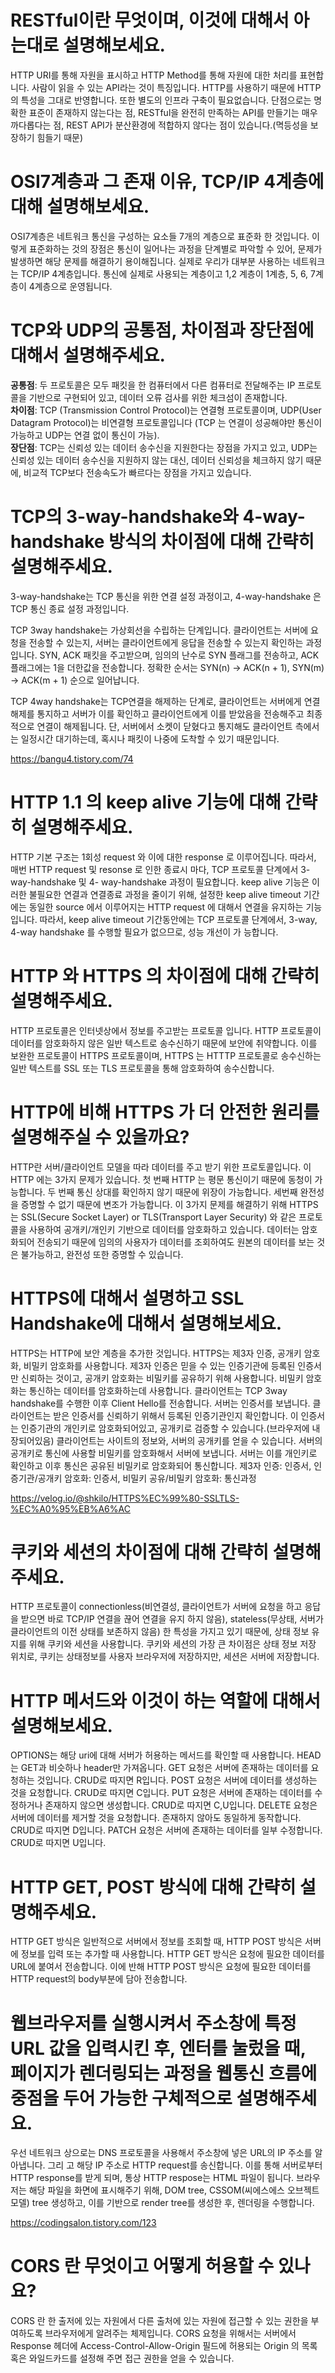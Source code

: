 # RESTful이란 무엇이며, 이것에 대해서 아는대로 설명해보세요.
HTTP URI를 통해 자원을 표시하고 HTTP Method를 통해 자원에 대한 처리를 표현합니다. 사람이 읽을 수 있는 API라는 것이 특징입니다. HTTP를 사용하기 때문에 HTTP의 특성을 그대로 반영합니다. 또한 별도의 인프라 구축이 필요없습니다.
단점으로는 명확한 표준이 존재하지 않는다는 점, RESTful을 완전히 만족하는 API를 만들기는 매우 까다롭다는 점, REST API가 분산환경에 적합하지 않다는 점이 있습니다.(멱등성을 보장하기 힘들기 때문)

# OSI7계층과 그 존재 이유, TCP/IP 4계층에 대해 설명해보세요.
OSI7계층은 네트워크 통신을 구성하는 요소들 7개의 계층으로 표준화 한 것입니다. 이렇게 표준화하는 것의 장점은 통신이 일어나는 과정을 단계별로 파악할 수 있어, 문제가 발생하면 해당 문제를 해결하기 용이해집니다.
실제로 우리가 대부분 사용하는 네트워크는 TCP/IP 4계층입니다. 통신에 실제로 사용되는 계층이고 1,2 계층이 1계층, 5, 6, 7계층이 4계층으로 운영됩니다.

# TCP와 UDP의 공통점, 차이점과 장단점에 대해서 설명해주세요.

**공통점**: 두 프로토콜은 모두 패킷을 한 컴퓨터에서 다른 컴퓨터로 전달해주는 IP 프로토콜을 기반으로 구현되어 있고, 데이터 오류 검사를 위한 체크섬이 존재합니다. <br>
**차이점**: TCP (Transmission Control Protocol)는 연결형 프로토콜이며, UDP(User Datagram Protocol)는 비연결형 프로토콜입니다 (TCP 는 연결이 성공해야만 통신이 가능하고 UDP는 연결 없이 통신이 가능). <br>
**장단점**: TCP는 신뢰성 있는 데이터 송수신을 지원한다는 장점을 가지고 있고, UDP는 신뢰성 있는 데이터 송수신을 지원하지 않는 대신, 데이터 신뢰성을 체크하지 않기 때문에, 비교적 TCP보다 전송속도가 빠르다는 장점을 가지고 있습니다. <br>

# TCP의 3-way-handshake와 4-way-handshake 방식의 차이점에 대해 간략히 설명해주세요.
3-way-handshake는 TCP 통신을 위한 연결 설정 과정이고, 4-way-handshake 은 TCP 통신 종료 설정 과정입니다. 

TCP 3way handshake는 가상회선을 수립하는 단계입니다. 클라이언트는 서버에 요청을 전송할 수 있는지, 서버는 클라이언트에게 응답을 전송할 수 있는지 확인하는 과정입니다. SYN, ACK 패킷을 주고받으며, 임의의 난수로 SYN 플래그를 전송하고, ACK 플래그에는 1을 더한값을 전송합니다. 정확한 순서는 SYN(n) -> ACK(n + 1), SYN(m) -> ACK(m + 1) 순으로 일어납니다.

TCP 4way handshake는 TCP연결을 해제하는 단계로, 클라이언트는 서버에게 연결해제를 통지하고 서버가 이를 확인하고 클라이언트에게 이를 받았음을 전송해주고 최종적으로 연결이 해제됩니다. 단, 서버에서 소켓이 닫혔다고 통지해도 클라이언트 측에서는 일정시간 대기하는데, 혹시나 패킷이 나중에 도착할 수 있기 때문입니다.

https://bangu4.tistory.com/74

# HTTP 1.1 의 keep alive 기능에 대해 간략히 설명해주세요.
HTTP 기본 구조는 1회성 request 와 이에 대한 response 로 이루어집니다. 따라서, 매번 HTTP request 및 resonse 로 인한 종료시 마다, TCP 프로토콜 단계에서 3-way-handshake 및 4- way-handshake 과정이 필요합니다. keep alive 기능은 이러한 불필요한 연결과 연결종료 과정을 줄이기 위해, 설정한 keep alive timeout 기간에는 동일한 source 에서 이루어지는 HTTP request 에 대해서 연결을 유지하는 기능입니다. 따라서, keep alive timeout 기간동안에는 TCP 프로토콜 단계에서, 3-way, 4-way handshake 를 수행할 필요가 없으므로, 성능 개선이 가 능합니다. 

# HTTP 와 HTTPS 의 차이점에 대해 간략히 설명해주세요.
HTTP 프로토콜은 인터넷상에서 정보를 주고받는 프로토콜 입니다.
HTTP 프로토콜이 데이터를 암호화하지 않은 일반 텍스트로 송수신하기 때문에 보안에 취약합니다.
이를 보완한 프로토콜이 HTTPS 프로토콜이며, HTTPS 는 HTTTP 프로토콜로 송수신하는 일반 텍스트를 SSL 또는 TLS 프로토콜을 통해 암호화하여 송수신합니다.

# HTTP에 비해 HTTPS 가 더 안전한 원리를 설명해주실 수 있을까요?
HTTP란 서버/클라이언트 모델을 따라 데이터를 주고 받기 위한 프로토콜입니다. 이 HTTP 에는 3가지 문제가 있습니다. 첫 번째 HTTP 는 평문 통신이기 때문에 동청이 가능합니다. 두 번째 통신 상대를 확인하지 않기 때문에 위장이 가능합니다. 세번째 완전성을 증명할 수 없기 때문에 변조가 가능합니다. 이 3가지 문제를 해결하기 위해 HTTPS 는 SSL(Secure Socket Layer) or TLS(Transport Layer Security) 와 같은 프로토콜을 사용하여 공개키/개인키 기반으로 데이터를 암호화하고 있습니다. 데이터는 암호화되어 전송되기 때문에 임의의 사용자가 데이터를 조회하여도 원본의 데이터를 보는 것은 불가능하고, 완전성 또한 증명할 수 있습니다.

# HTTPS에 대해서 설명하고 SSL Handshake에 대해서 설명해보세요.
HTTPS는 HTTP에 보안 계층을 추가한 것입니다. HTTPS는 제3자 인증, 공개키 암호화, 비밀키 암호화를 사용합니다.
제3자 인증은 믿을 수 있는 인증기관에 등록된 인증서만 신뢰하는 것이고, 공개키 암호화는 비밀키를 공유하기 위해 사용합니다. 비밀키 암호화는 통신하는 데이터를 암호화하는데 사용합니다.
클라이언트는 TCP 3way handshake를 수행한 이후 Client Hello를 전송합니다. 서버는 인증서를 보냅니다.
클라이언트는 받은 인증서를 신뢰하기 위해서 등록된 인증기관인지 확인합니다. 이 인증서는 인증기관의 개인키로 암호화되어있고, 공개키로 검증할 수 있습니다.(브라우저에 내장되어있음) 클라이언트는 사이트의 정보와, 서버의 공개키를 얻을 수 있습니다.
서버의 공개키로 통신에 사용할 비밀키를 암호화해서 서버에 보냅니다. 서버는 이를 개인키로 확인하고 이후 통신은 공유된 비밀키로 암호화되어 통신합니다.
제3자 인증: 인증서, 인증기관/공개키 암호화: 인증서, 비밀키 공유/비밀키 암호화: 통신과정 <br>

https://velog.io/@shkilo/HTTPS%EC%99%80-SSLTLS-%EC%A0%95%EB%A6%AC

# 쿠키와 세션의 차이점에 대해 간략히 설명해주세요.
HTTP 프로토콜이 connectionless(비연결성, 클라이언트가 서버에 요청을 하고 응답을 받으면 바로 TCP/IP 연결을 끊어 연결을 유지 하지 않음), stateless(무상태, 서버가 클라이언트의 이전 상태를 보존하지 않음) 한 특성을 가지고 있기 때문에, 상태 정보 유지를 위해 쿠키와 세션을 사용합니다.
쿠키와 세션의 가장 큰 차이점은 상태 정보 저장 위치로, 쿠키는 상태정보를 사용자 브라우저에 저장하지만, 세션은 서버에 저장합니다.

# HTTP 메서드와 이것이 하는 역할에 대해서 설명해보세요.
OPTIONS는 해당 uri에 대해 서버가 허용하는 메서드를 확인할 때 사용합니다.
HEAD는 GET과 비슷하나 header만 가져옵니다.
GET 요청은 서버에 존재하는 데이터를 요청하는 것입니다. CRUD로 따지면 R입니다.
POST 요청은 서버에 데이터를 생성하는 것을 요청합니다. CRUD로 따지면 C입니다.
PUT 요청은 서버에 존재하는 데이터를 수정하거나 존재하지 않으면 생성합니다. CRUD로 따지면 C,U입니다.
DELETE 요청은 서버에 데이터를 제거할 것을 요청합니다. 존재하지 않아도 동일하게 동작합니다. CRUD로 따지면 D입니다.
PATCH 요청은 서버에 존재하는 데이터를 일부 수정합니다. CRUD로 따지면 U입니다.

# HTTP GET, POST 방식에 대해 간략히 설명해주세요.
HTTP GET 방식은 일반적으로 서버에서 정보를 조회할 때, HTTP POST 방식은 서버에 정보를 입력 또는 추가할 때 사용합니다. HTTP GET 방식은 요청에 필요한 데이터를 URL에 붙여서 전송합니다. 이에 반해 HTTP POST 방식은 요청에 필요한 데이터를 HTTP request의 body부분에 담아 전송합니다.

# 웹브라우저를 실행시켜서 주소창에 특정 URL 값을 입력시킨 후, 엔터를 눌렀을 때, 페이지가 렌더링되는 과정을 웹통신 흐름에 중점을 두어 가능한 구체적으로 설명해주세요.
우선 네트워크 상으로는 DNS 프로토콜을 사용해서 주소창에 넣은 URL의 IP 주소를 알아냅니다. 그리 고 해당 IP 주소로 HTTP request를 송신합니다. 이를 통해 서버로부터 HTTP response를 받게 되며, 통상 HTTP respose는 HTML 파일이 됩니다. 브라우저는 해당 파일을 화면에 표시해주기 위해, DOM tree, CSSOM(씨에스에스 오브젝트 모델) tree 생성하고, 이를 기반으로 render tree를 생성한 후, 렌더링을 수행합니다. <br>

https://codingsalon.tistory.com/123

# CORS 란 무엇이고 어떻게 허용할 수 있나요?
CORS 란 한 출저에 있는 자원에서 다른 출처에 있는 자원에 접근할 수 있는 권한을 부여하도록 브라우저에게 알려주는 체제입니다.
CORS 요청을 위해서는 서버에서 Response 헤더에 Access-Control-Allow-Origin 필드에 허용되는 Origin 의 목록 혹은 와일드카드를 설정해 주면 접근 권한을 얻을 수 있습니다.


